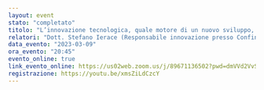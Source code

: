 ```yaml
---
layout: event
stato: "completato"
titolo: "L’innovazione tecnologica, quale motore di un nuovo sviluppo, inizia dal territorio locale"
relatori: "Dott. Stefano Ierace (Responsabile innovazione presso Confindustria Bergamo)"
data_evento: "2023-03-09"
ora_evento: "20:45"
evento_online: true
link_evento_online: https://us02web.zoom.us/j/89671136502?pwd=dmVVd2VvSDVQZGxJa2E0d0VNVmJtdz09
registrazione: https://youtu.be/xmsZiLdCzcY
---
```

